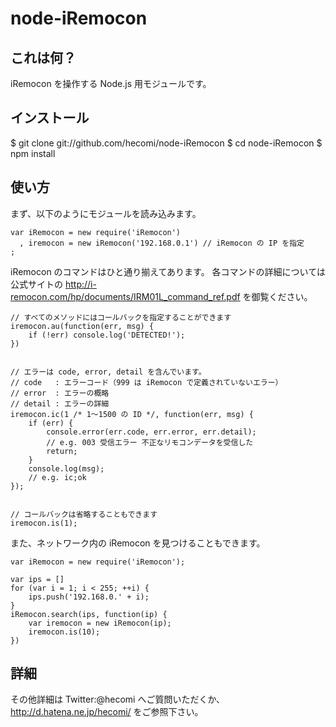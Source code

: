 node-iRemocon
=============

これは何？
--------------
iRemocon を操作する Node.js 用モジュールです。

インストール
--------------
$ git clone git://github.com/hecomi/node-iRemocon
$ cd node-iRemocon
$ npm install

使い方
--------------
まず、以下のようにモジュールを読み込みます。

	var iRemocon = new require('iRemocon')
	  , iremocon = new iRemocon('192.168.0.1') // iRemocon の IP を指定
	;

iRemocon のコマンドはひと通り揃えてあります。
各コマンドの詳細については公式サイトの http://i-remocon.com/hp/documents/IRM01L_command_ref.pdf を御覧ください。

	// すべてのメソッドにはコールバックを指定することができます
	iremocon.au(function(err, msg) {
		if (!err) console.log('DETECTED!');
	})


	// エラーは code, error, detail を含んでいます。
	// code   : エラーコード（999 は iRemocon で定義されていないエラー）
	// error  : エラーの概略
	// detail : エラーの詳細
	iremocon.ic(1 /* 1〜1500 の ID */, function(err, msg) {
		if (err) {
			console.error(err.code, err.error, err.detail);
			// e.g. 003 受信エラー 不正なリモコンデータを受信した
			return;
		}
		console.log(msg);
		// e.g. ic;ok
	});


	// コールバックは省略することもできます
	iremocon.is(1);


また、ネットワーク内の iRemocon を見つけることもできます。

	var iRemocon = new require('iRemocon');

	var ips = []
	for (var i = 1; i < 255; ++i) {
		ips.push('192.168.0.' + i);
	}
	iRemocon.search(ips, function(ip) {
		var iremocon = new iRemocon(ip);
		iremocon.is(10);
	})

詳細
--------------
その他詳細は Twitter:@hecomi へご質問いただくか、http://d.hatena.ne.jp/hecomi/ をご参照下さい。

